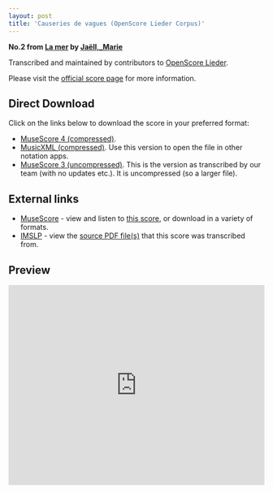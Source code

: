```yaml
---
layout: post
title: 'Causeries de vagues (OpenScore Lieder Corpus)'
---
```


__No.2 from [La mer](https://fourscoreandmore.org/OpenScore/Ja%C3%ABll%2C_Marie/La_mer/) by [Jaëll,_Marie](https://fourscoreandmore.org/OpenScore/Ja%C3%ABll%2C_Marie)__

Transcribed and maintained by contributors to [OpenScore Lieder].

Please visit the [official score page] for more information.

[official score page]: https://musescore.com/openscore-lieder-corpus/scores/6156388
[OpenScore Lieder]: https://musescore.com/openscore-lieder-corpus

## Direct Download

Click on the links below to download the score in your preferred format:
- [MuseScore 4 (compressed)](https://fourscoreandmore.org/OpenScore/Ja%C3%ABll%2C_Marie/La_mer/2_Causeries_de_vagues.mscz).
- [MusicXML (compressed)](https://fourscoreandmore.org/OpenScore/Ja%C3%ABll%2C_Marie/La_mer/2_Causeries_de_vagues.mxl). Use this version to open the file in other notation apps.
- [MuseScore 3 (uncompressed)](https://raw.githubusercontent.com/OpenScore/Lieder/refs/heads/main/scores/Ja%C3%ABll%2C_Marie/La_mer/2_Causeries_de_vagues/lc6156388.mscx). This is the version as transcribed by our team (with no updates etc.). It is uncompressed (so a larger file).

## External links

- [MuseScore] - view and listen to [this score][MuseScore], or download in a variety of formats.
- [IMSLP] - view the [source PDF file(s)][IMSLP] that this score was transcribed from.

[MuseScore]: https://musescore.com/score/6156388
[IMSLP]: https://imslp.org/wiki/Special:ReverseLookup/624193

## Preview

<iframe width="100%" height="394" src="https://musescore.com/openscore-lieder-corpus/scores/6156388/embed" frameborder="0" allowfullscreen allow="autoplay; fullscreen"></iframe>
